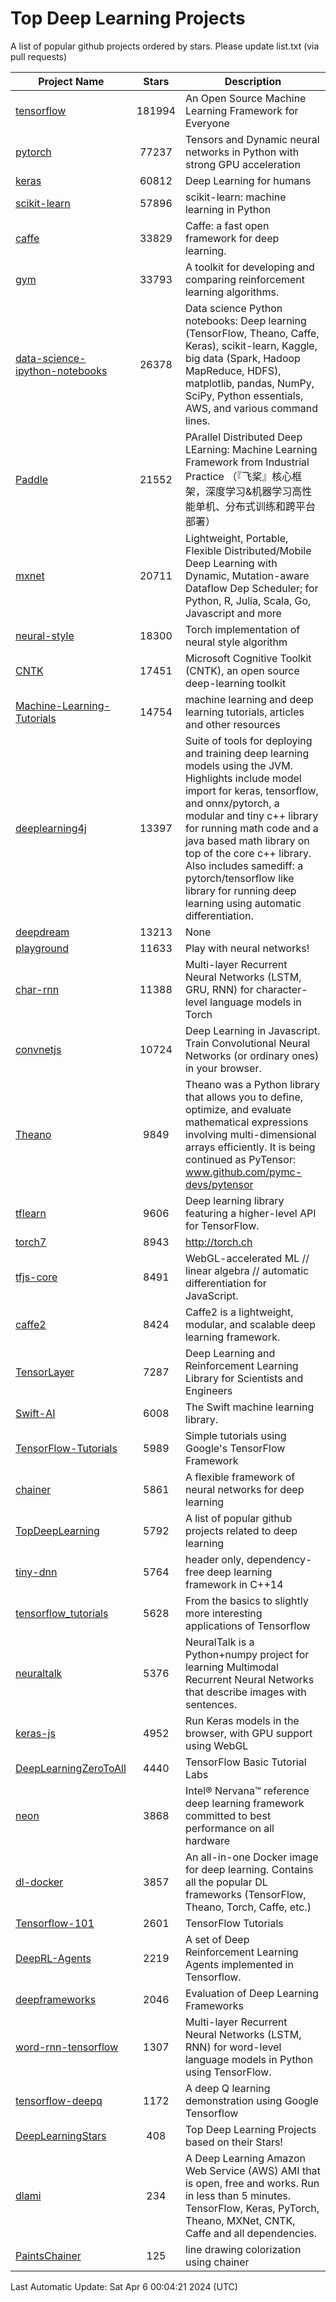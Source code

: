# Top Deep Learning Projects
A list of popular github projects ordered by stars.
Please update list.txt (via pull requests)

|Project Name| Stars | Description |
| ---------- |:-----:| ----------- |
| [tensorflow](https://github.com/tensorflow/tensorflow) | 181994 | An Open Source Machine Learning Framework for Everyone |
| [pytorch](https://github.com/pytorch/pytorch) | 77237 | Tensors and Dynamic neural networks in Python with strong GPU acceleration |
| [keras](https://github.com/keras-team/keras) | 60812 | Deep Learning for humans |
| [scikit-learn](https://github.com/scikit-learn/scikit-learn) | 57896 | scikit-learn: machine learning in Python |
| [caffe](https://github.com/BVLC/caffe) | 33829 | Caffe: a fast open framework for deep learning. |
| [gym](https://github.com/openai/gym) | 33793 | A toolkit for developing and comparing reinforcement learning algorithms. |
| [data-science-ipython-notebooks](https://github.com/donnemartin/data-science-ipython-notebooks) | 26378 | Data science Python notebooks: Deep learning (TensorFlow, Theano, Caffe, Keras), scikit-learn, Kaggle, big data (Spark, Hadoop MapReduce, HDFS), matplotlib, pandas, NumPy, SciPy, Python essentials, AWS, and various command lines. |
| [Paddle](https://github.com/PaddlePaddle/Paddle) | 21552 | PArallel Distributed Deep LEarning: Machine Learning Framework from Industrial Practice （『飞桨』核心框架，深度学习&机器学习高性能单机、分布式训练和跨平台部署） |
| [mxnet](https://github.com/apache/mxnet) | 20711 | Lightweight, Portable, Flexible Distributed/Mobile Deep Learning with Dynamic, Mutation-aware Dataflow Dep Scheduler; for Python, R, Julia, Scala, Go, Javascript and more |
| [neural-style](https://github.com/jcjohnson/neural-style) | 18300 | Torch implementation of neural style algorithm |
| [CNTK](https://github.com/microsoft/CNTK) | 17451 | Microsoft Cognitive Toolkit (CNTK), an open source deep-learning toolkit |
| [Machine-Learning-Tutorials](https://github.com/ujjwalkarn/Machine-Learning-Tutorials) | 14754 | machine learning and deep learning tutorials, articles and other resources  |
| [deeplearning4j](https://github.com/deeplearning4j/deeplearning4j) | 13397 | Suite of tools for deploying and training deep learning models using the JVM. Highlights include model import for keras, tensorflow, and onnx/pytorch, a modular and tiny c++ library for running math code and a java based math library on top of the core c++ library. Also includes samediff: a pytorch/tensorflow like library for running deep learning using automatic differentiation. |
| [deepdream](https://github.com/google/deepdream) | 13213 | None |
| [playground](https://github.com/tensorflow/playground) | 11633 | Play with neural networks! |
| [char-rnn](https://github.com/karpathy/char-rnn) | 11388 | Multi-layer Recurrent Neural Networks (LSTM, GRU, RNN) for character-level language models in Torch |
| [convnetjs](https://github.com/karpathy/convnetjs) | 10724 | Deep Learning in Javascript. Train Convolutional Neural Networks (or ordinary ones) in your browser. |
| [Theano](https://github.com/Theano/Theano) | 9849 | Theano was a Python library that allows you to define, optimize, and evaluate mathematical expressions involving multi-dimensional arrays efficiently. It is being continued as PyTensor: www.github.com/pymc-devs/pytensor |
| [tflearn](https://github.com/tflearn/tflearn) | 9606 | Deep learning library featuring a higher-level API for TensorFlow. |
| [torch7](https://github.com/torch/torch7) | 8943 | http://torch.ch |
| [tfjs-core](https://github.com/tensorflow/tfjs-core) | 8491 | WebGL-accelerated ML // linear algebra // automatic differentiation for JavaScript. |
| [caffe2](https://github.com/facebookarchive/caffe2) | 8424 | Caffe2 is a lightweight, modular, and scalable deep learning framework. |
| [TensorLayer](https://github.com/tensorlayer/TensorLayer) | 7287 | Deep Learning and Reinforcement Learning Library for Scientists and Engineers  |
| [Swift-AI](https://github.com/Swift-AI/Swift-AI) | 6008 | The Swift machine learning library. |
| [TensorFlow-Tutorials](https://github.com/nlintz/TensorFlow-Tutorials) | 5989 | Simple tutorials using Google's TensorFlow Framework |
| [chainer](https://github.com/chainer/chainer) | 5861 | A flexible framework of neural networks for deep learning |
| [TopDeepLearning](https://github.com/aymericdamien/TopDeepLearning) | 5792 | A list of popular github projects related to deep learning |
| [tiny-dnn](https://github.com/tiny-dnn/tiny-dnn) | 5764 | header only, dependency-free deep learning framework in C++14 |
| [tensorflow_tutorials](https://github.com/pkmital/tensorflow_tutorials) | 5628 | From the basics to slightly more interesting applications of Tensorflow |
| [neuraltalk](https://github.com/karpathy/neuraltalk) | 5376 | NeuralTalk is a Python+numpy project for learning Multimodal Recurrent Neural Networks that describe images with sentences. |
| [keras-js](https://github.com/transcranial/keras-js) | 4952 | Run Keras models in the browser, with GPU support using WebGL |
| [DeepLearningZeroToAll](https://github.com/hunkim/DeepLearningZeroToAll) | 4440 | TensorFlow Basic Tutorial Labs |
| [neon](https://github.com/NervanaSystems/neon) | 3868 | Intel® Nervana™ reference deep learning framework committed to best performance on all hardware |
| [dl-docker](https://github.com/floydhub/dl-docker) | 3857 | An all-in-one Docker image for deep learning. Contains all the popular DL frameworks (TensorFlow, Theano, Torch, Caffe, etc.) |
| [Tensorflow-101](https://github.com/sjchoi86/Tensorflow-101) | 2601 | TensorFlow Tutorials |
| [DeepRL-Agents](https://github.com/awjuliani/DeepRL-Agents) | 2219 | A set of Deep Reinforcement Learning Agents implemented in Tensorflow. |
| [deepframeworks](https://github.com/zer0n/deepframeworks) | 2046 | Evaluation of Deep Learning Frameworks |
| [word-rnn-tensorflow](https://github.com/hunkim/word-rnn-tensorflow) | 1307 | Multi-layer Recurrent Neural Networks (LSTM, RNN) for word-level language models in Python using TensorFlow. |
| [tensorflow-deepq](https://github.com/siemanko/tensorflow-deepq) | 1172 | A deep Q learning demonstration using Google Tensorflow |
| [DeepLearningStars](https://github.com/hunkim/DeepLearningStars) | 408 | Top Deep Learning Projects based on their Stars! |
| [dlami](https://github.com/ritchieng/dlami) | 234 | A Deep Learning Amazon Web Service (AWS) AMI that is open, free and works. Run in less than 5 minutes. TensorFlow, Keras, PyTorch, Theano, MXNet, CNTK, Caffe and all dependencies. |
| [PaintsChainer](https://github.com/taizan/PaintsChainer) | 125 | line drawing colorization using chainer |

Last Automatic Update: Sat Apr  6 00:04:21 2024 (UTC)
